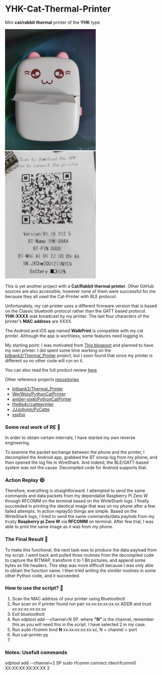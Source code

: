 # YHK-Cat-Thermal-Printer

Mini **cat/rabbit** **thermal** printer of the **YHK** type

<img src="https://raw.githubusercontent.com/abhigkar/YHK-Cat-Thermal-Printer/main/images/Cat-printer.jpeg"  width="300">
<img src="https://raw.githubusercontent.com/abhigkar/YHK-Cat-Thermal-Printer/main/images/default-test-print.png"  width="300">

This is yet another project with a **Cat/Rabbit thermal printer**. Other GitHub sources are also accessible, however none of them were successful for me because they all used the Cat-Printer with BLE protocol.

Unfortunately, my cat-printer uses a different firmware version that is based on the Classic bluetooth protocol rather than the GATT based protocol. **YHK-XXXX** was broadcast by my printer. The last four characters of the printer's **MAC address** are XXXX.

The Android and iOS app named **WalkPrint** is compatible with my cat printer. Although the app is worthless, some features need logging in.

My starting point: I was motivated from [This blogpost](https://werwolv.net/blog/cat_printerhttps:/) and planned to have my own printer. I did spent some time working on the [bitbank2/Thermal_Printer](https://github.com/bitbank2/Thermal_Printer) project, but I soon found that since my printer is different so no other code will run on it.

You can also read the full product review [here](https://hackspace.raspberrypi.com/articles/bluetooth-cat-thermal-printer-review)

Other reference projects [repositories](https://github.com/JJJollyjim/catprinter)

* [bitbank2/Thermal_Printer](https://github.com/bitbank2/Thermal_Printer)
* [WerWolv/PythonCatPrinter](https://github.com/WerWolv/PythonCatPrinter)
* [amber-sixel/PythonCatPrinter](https://github.com/amber-sixel/PythonCatPrinter)
* [the6p4c/catteprinter](https://github.com/the6p4c/catteprinter)
* [JJJollyjim/PyCatte](https://github.com/JJJollyjim/PyCatte)
* [xssfox](https://gist.github.com/xssfox/b911e0781a763d258d21262c5fdd2dec)

### Some real work of RE 🚀️

In order to obtain certain internals, I have started my own reverse engineering.

To examine the packet exchange between the phone and the printer, I decompiled the Android app, grabbed the BT snoop log from my phone, and then opened the log file in WireShark. And indeed, the BLE/GATT-based system was not the cause. Decompiled code for Android supports that.

### Action Replay 😄

Therefore, everything is straightforward. I attempted to send the same commands and data packets from my dependable Raspberry Pi Zero W through RFCOMM on the terminal based on the WirteShark logs. I finally succeeded in printing the identical image that was on my phone after a few failed attempts. In action replaySo things are simple. Based on the WirteShark logs, I tried to send the same commands/data paylods from my trusty **Raspberry pi Zero W** via **RFCOMM** on terminal. After few trial, I was able to print the same image as it was from my phone.

### The Final Result 👀️

To make this functional, the next task was to produce the data payload from my script. I went back and pulled three routines from the decompiled code to capture the BITMAP, transform it to 1 Bit pictures, and append some bytes as file headers. This step was more difficult because I was only able to obtain the function name. I then tried writing the similler routines in some other Python code, and it succeeded.

### How to use the script? 🎉️

1. Scan the MAC address of your printer using Bluetoothctl
2. Run scan on if printer found run pair xx:xx:xx:xx:xx:xx ADDR and trust xx:xx:xx:xx:xx:xx
3. Exit bluetoothctl
4. Run sdptool add --channel=N SP, where **"N"** is the channel, remember this as you will need this in the script. I have selected 2 in my case.
5. Run sudo rfcomm bind **N** xx:xx:xx:xx:xx:xx, N  = channel = port
6. Run cat-printer.py
7. 

### Notes: Usefull commands
sdptool add --channel=2 SP
sudo rfcomm connect /dev/rfcomm0 XX:XX:XX:XX:XX:XX 2
